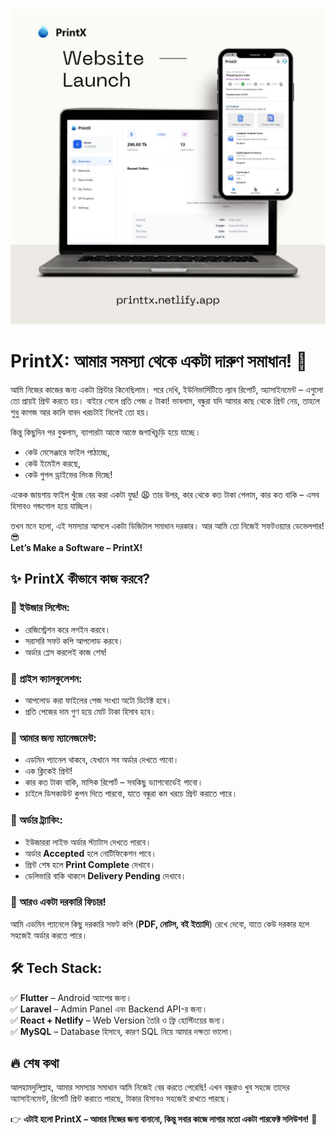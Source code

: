 

<img src="public\images\1741807209407.jpg" width="" alt="PrintX banner">


# PrintX: আমার সমস্যা থেকে একটা দারুণ সমাধান! 🚀

আমি নিজের কাজের জন্য একটা প্রিন্টার কিনেছিলাম। পরে দেখি, ইউনিভার্সিটিতে ল্যাব রিপোর্ট, অ্যাসাইনমেন্ট – এগুলো তো প্রায়ই প্রিন্ট করতে হয়। বাইরে গেলে প্রতি পেজ ৫ টাকা! ভাবলাম, বন্ধুরা যদি আমার কাছ থেকে প্রিন্ট নেয়, তাহলে শুধু কাগজ আর কালি বাবদ খরচটাই নিলেই তো হয়।

কিন্তু কিছুদিন পর বুঝলাম, ব্যাপারটা আস্তে আস্তে জগাখিচুড়ি হয়ে যাচ্ছে।

- কেউ মেসেঞ্জারে ফাইল পাঠাচ্ছে,
- কেউ ইমেইল করছে,
- কেউ গুগল ড্রাইভের লিংক দিচ্ছে!
  
একেক জায়গায় ফাইল খুঁজে বের করা একটা যুদ্ধ! 😩 তার উপর, কার থেকে কত টাকা পেলাম, কার কত বাকি – এসব হিসাবও গন্ডগোল হয়ে যাচ্ছিল।

তখন মনে হলো, এই সমস্যার আসলে একটা ডিজিটাল সমাধান দরকার। আর আমি তো নিজেই সফটওয়্যার ডেভেলপার! 😎  
**Let’s Make a Software – PrintX!**

## ✨ PrintX কীভাবে কাজ করবে?

### 🔹 ইউজার সিস্টেম:
- রেজিস্ট্রেশন করে লগইন করবে।
- সরাসরি সফট কপি আপলোড করবে।
- অর্ডার প্লেস করলেই কাজ শেষ!

### 🔹 প্রাইস ক্যালকুলেশন:
- আপলোড করা ফাইলের পেজ সংখ্যা অটো ডিটেক্ট হবে।
- প্রতি পেজের দাম গুণ হয়ে মোট টাকা হিসাব হবে।

### 🔹 আমার জন্য ম্যানেজমেন্ট:
- এডমিন প্যানেল থাকবে, যেখানে সব অর্ডার দেখতে পাবো।
- এক ক্লিকেই প্রিন্ট!
- কার কত টাকা বাকি, মাসিক রিপোর্ট – সবকিছু ড্যাশবোর্ডেই পাবো।
- চাইলে ডিসকাউন্ট কুপন দিতে পারবো, যাতে বন্ধুরা কম খরচে প্রিন্ট করাতে পারে।

### 🔹 অর্ডার ট্র্যাকিং:
- ইউজাররা লাইভ অর্ডার স্ট্যাটাস দেখতে পারবে।
- অর্ডার **Accepted** হলে নোটিফিকেশন পাবে।
- প্রিন্ট শেষ হলে **Print Complete** দেখাবে।
- ডেলিভারি বাকি থাকলে **Delivery Pending** দেখাবে।

### 🎯 আরও একটা দরকারি ফিচার!
আমি এডমিন প্যানেলে কিছু দরকারি সফট কপি (**PDF, নোটস, বই ইত্যাদি**) রেখে দেবো, যাতে কেউ দরকার হলে সহজেই অর্ডার করতে পারে।

## 🛠️ Tech Stack:
✅ **Flutter** – Android অ্যাপের জন্য।  
✅ **Laravel** – Admin Panel এবং Backend API-র জন্য।  
✅ **React + Netlify** – Web Version তৈরি ও ফ্রি হোস্টিংয়ের জন্য।  
✅ **MySQL** – Database হিসাবে, কারণ SQL নিয়ে আমার দক্ষতা ভালো।  

## 🔥 শেষ কথা
আলহামদুলিল্লাহ, আমার সমস্যার সমাধান আমি নিজেই বের করতে পেরেছি! এখন বন্ধুরাও খুব সহজে তাদের অ্যাসাইনমেন্ট, রিপোর্ট প্রিন্ট করাতে পারছে, টাকার হিসাবও সহজেই রাখতে পারছে।

👉 **এটাই হলো PrintX – আমার নিজের জন্য বানানো, কিন্তু সবার কাজে লাগার মতো একটা পারফেক্ট সলিউশন!** 🚀